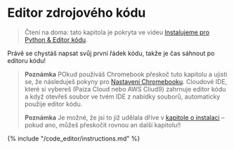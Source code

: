 # Editor zdrojového kódu

> Čtení na doma: tato kapitola je pokryta ve videu [Instalujeme pro Python & Editor kódu](https://www.youtube.com/watch?v=pVTaqzKZCdA&t=4m43s).

Právě se chystáš napsat svůj první řádek kódu, takže je čas sáhnout po editoru kódu!

> **Poznámka** POkud používáš Chromebook přeskoč tuto kapitolu a ujisti se, že následuješ pokyny pro [Nastavení Chromebooku](../chromebook_setup/README.md). Cloudové IDE, které si vybereš (Paiza Cloud nebo AWS Cliud9) zahrnuje editor kódu a když otevřeš soubor ve tvém IDE z nabídky souborů, automaticky použije editor kódu.
> 
> **Poznámka** Je možné, že jsi to již udělala dříve v [kapitole o instalaci](../installation/README.md) – pokud ano, můžeš přeskočit rovnou an další kapitolu!!

{% include "/code_editor/instructions.md" %}